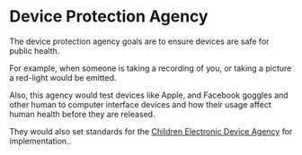 # Device Protection Agency

The device protection agency goals are to ensure devices are safe for public health.

For example, when someone is taking a recording of you, or taking a picture a red-light would be emitted.

Also, this agency would test devices like Apple, and Facebook goggles and other human to computer interface devices and how their usage affect human health before they are released.

They would also set standards for the [Children Electronic Device Agency](/children-electronic-device-protection-agency/) for implementation..
